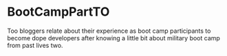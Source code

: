 # BootCampPartTO
Too bloggers relate about their experience as boot camp participants to become dope developers after knowing a little bit about military boot camp from past lives two.
